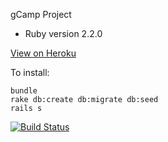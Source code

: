 gCamp Project


* Ruby version
  2.2.0

[View on Heroku](https://murmuring-coast-1140.herokuapp.com/)

To install:

```
bundle
rake db:create db:migrate db:seed
rails s
```

[![Build Status](https://travis-ci.org/rjmarwil/gCamp-Jake-Marwil.svg?branch=master)](https://travis-ci.org/rjmarwil/gCamp-Jake-Marwil)

